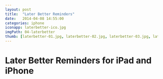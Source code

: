 ```yaml
---
layout: post
title:  "Later Better Reminders"
date:   2014-04-08 14:55:00
categories: iphone
iconapp: laterbetter-ico.jpg
imgPath: 04-laterbetter
thumb: [laterbetter-01.jpg, laterbetter-02.jpg, laterbetter-03.jpg, laterbetter-04.jpg, laterbetter-05.jpg]
---
```


# Later Better Reminders for iPad and iPhone